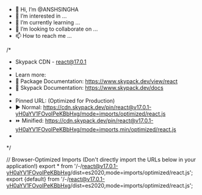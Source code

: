 - 👋 Hi, I’m @ANSHSINGHA
- 👀 I’m interested in ...
- 🌱 I’m currently learning ...
- 💞️ I’m looking to collaborate on ...
- 📫 How to reach me ...

<!---
ANSHSINGHA/ANSHSINGHA is a ✨ special ✨ repository because its `README.md` (this file) appears on your GitHub profile.
You can click the Preview link to take a look at your changes.
--->
/*
 * Skypack CDN - react@17.0.1
 *
 * Learn more:
 *   📙 Package Documentation: https://www.skypack.dev/view/react
 *   📘 Skypack Documentation: https://www.skypack.dev/docs
 *
 * Pinned URL: (Optimized for Production)
 *   ▶️ Normal: https://cdn.skypack.dev/pin/react@v17.0.1-yH0aYV1FOvoIPeKBbHxg/mode=imports/optimized/react.js
 *   ⏩ Minified: https://cdn.skypack.dev/pin/react@v17.0.1-yH0aYV1FOvoIPeKBbHxg/mode=imports,min/optimized/react.js
 *
 */

// Browser-Optimized Imports (Don't directly import the URLs below in your application!)
export * from '/-/react@v17.0.1-yH0aYV1FOvoIPeKBbHxg/dist=es2020,mode=imports/optimized/react.js';
export {default} from '/-/react@v17.0.1-yH0aYV1FOvoIPeKBbHxg/dist=es2020,mode=imports/optimized/react.js';
